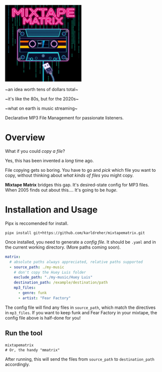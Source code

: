 <img src="logo.webp" alt="drawing" width="250"/>


~an idea worth tens of dollars total~

~it's like the 80s, but for the 2020s~

~what on earth is music streaming~

Declarative MP3 File Management for passionate listeners.


# Overview

What if you could *copy a file*?

Yes, this has been invented a *long* time ago.

File copying gets so boring.  You have to go and *pick* which file you want to copy, without thinking about *what kinds of files* you might copy.  

**Mixtape Matrix** bridges this gap.  It's desired-state config for MP3 files.  When 2005 finds out about this....  It's going to be *huge*.


# Installation and Usage

Pipx is reccomended for install.  

```
pipx install git+https://github.com/karldreher/mixtapematrix.git
```

Once installed, you need to generate a *config file*.  It should be `.yaml` and in the current working directory.  (More paths coming soon).


```yaml
matrix:
  # absolute paths always appreciated, relative paths supported
  - source_path: ./my-music
    # don't copy the Huey Luis folder
    exclude_path: "./my-music/Huey Luis"
    destination_path: /example/destination/path
    mp3_files: 
      - genre: funk
      - artist: "Fear Factory"
```

The config file will find any files in `source_path`, which match the directives in `mp3_files`.  If you want to keep funk and Fear Factory in your mixtape, the config file above is half-done for you!

## Run the tool

```
mixtapematrix
# Or, the handy "mmatrix"
```
After running, this will send the files from `source_path` to `destination_path` accordingly.
